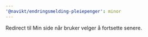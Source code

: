 ```yaml
---
'@navikt/endringsmelding-pleiepenger': minor
---
```


Redirect til Min side når bruker velger å fortsette senere.
